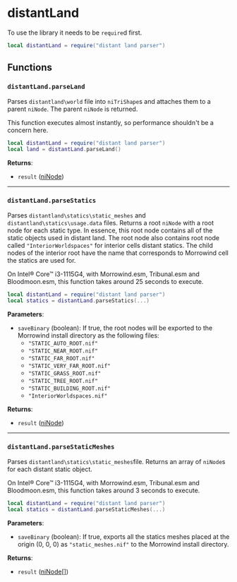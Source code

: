 # distantLand

To use the library it needs to be `require`d first.

```lua
local distantLand = require("distant land parser")
```

## Functions

### `distantLand.parseLand`

Parses `distantland\world` file into `niTriShape`s and attaches them to a parent `niNode`. The parent `niNode` is returned.

This function executes almost instantly, so performance shouldn't be a concern here.

```lua
local distantLand = require("distant land parser")
local land = distantLand.parseLand()
```

**Returns**:

* `result` ([niNode](https://mwse.github.io/MWSE/types/niNode/))

***

### `distantLand.parseStatics`

Parses `distantland\statics\static_meshes` and `distantland\statics\usage.data` files. Returns a root `niNode` with a root node for each static type. In essence, this root node contains all of the static objects used in distant land. The root node also contains root node called `"InteriorWorldspaces"` for interior cells distant statics. The child nodes of the interior root have the name that corresponds to Morrowind cell the statics are used for.

On Intel® Core™ i3-1115G4, with Morrowind.esm, Tribunal.esm and Bloodmoon.esm, this function takes around 25 seconds to execute.

```lua
local distantLand = require("distant land parser")
local statics = distantLand.parseStatics(...)
```

**Parameters**:

* `saveBinary` (boolean): If true, the root nodes will be exported to the Morrowind install directory as the following files:
	* `"STATIC_AUTO_ROOT.nif"`
	* `"STATIC_NEAR_ROOT.nif"`
	* `"STATIC_FAR_ROOT.nif"`
	* `"STATIC_VERY_FAR_ROOT.nif"`
	* `"STATIC_GRASS_ROOT.nif"`
	* `"STATIC_TREE_ROOT.nif"`
	* `"STATIC_BUILDING_ROOT.nif"`
	* `"InteriorWorldspaces.nif"`

**Returns**:

* `result` ([niNode](https://mwse.github.io/MWSE/types/niNode/))

***

### `distantLand.parseStaticMeshes`

Parses `distantland\statics\static_meshes`file. Returns an array of `niNode`s for each distant static object.

On Intel® Core™ i3-1115G4, with Morrowind.esm, Tribunal.esm and Bloodmoon.esm, this function takes around 3 seconds to execute.

```lua
local distantLand = require("distant land parser")
local statics = distantLand.parseStaticMeshes(...)
```

**Parameters**:

* `saveBinary` (boolean): If true, exports all the statics meshes placed at the origin (0, 0, 0) as `"static_meshes.nif"` to the Morrowind install directory.

**Returns**:

* `result` ([niNode[]](https://mwse.github.io/MWSE/types/niNode/))
